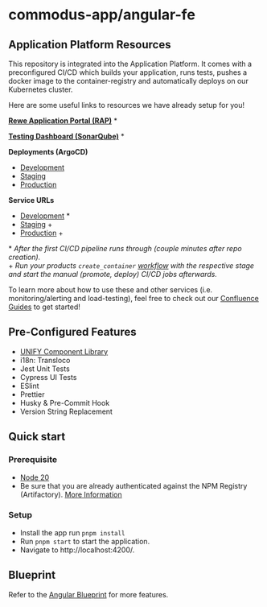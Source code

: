 # commodus-app/angular-fe

## Application Platform Resources

This repository is integrated into the Application Platform. It comes with a preconfigured CI/CD which builds your
application, runs tests, pushes a docker image to the container-registry and automatically deploys on our Kubernetes cluster.

Here are some useful links to resources we have already setup for you!

[**Rewe Application Portal (RAP)**](https://rap.common.cloud.riag.digital/clusters/tech/products/ap-team/applications/example-app/containers/angular-fe) \*

[**Testing Dashboard (SonarQube)**](https://sonarqube.common.cloud.riag.digital/dashboard?id=application-example-app-angular-fe) \*

**Deployments (ArgoCD)**

- [Development](https://argocd.development.cloud.riag.digital/applications/riag-tech-ap-team-example-app?resource=&node=apps%2FDeployment%2Friag-tech-ap-team-example-app%2Fangular-fe)
- [Staging](https://argocd.staging.cloud.riag.digital/applications/riag-tech-ap-team-example-app?resource=&node=apps%2FDeployment%2Friag-tech-ap-team-example-app%2Fangular-fe)
- [Production](https://argocd.production.cloud.riag.digital/applications/riag-tech-ap-team-example-app?resource=&node=apps%2FDeployment%2Friag-tech-ap-team-example-app%2Fangular-fe)

**Service URLs**

- [Development](https://platform.development.cloud.riag.digital/riag/tech/team-ca/commodus-app/angular-fe/) \*
- [Staging](https://platform.staging.cloud.riag.digital/riag/tech/team-ca/commodus-app/angular-fe/) +
- [Production](https://platform.production.cloud.riag.digital/riag/tech/team-ca/commodus-app/angular-fe/) +

\* _After the first CI/CD pipeline runs through (couple minutes after repo creation)._  
\+ _Run your products `create_container` [workflow][workflow-link] with the respective stage and start the manual (promote, deploy) CI/CD jobs afterwards._

To learn more about how to use these and other services (i.e. monitoring/alerting and load-testing), feel free to check
out our [Confluence Guides](https://confluence.rewe-group.at/display/DP/Application+Platform) to get started!

## Pre-Configured Features

- [UNIFY Component Library](https://platform.development.cloud.riag.digital/riag/tech/app-arch/unify/unify-ng/main/storybook/)
- i18n: Transloco
- Jest Unit Tests
- Cypress UI Tests
- ESlint
- Prettier
- Husky & Pre-Commit Hook
- Version String Replacement

## Quick start

### Prerequisite

- [Node 20](https://confluence.rewe-group.at/x/aYABFQ)
- Be sure that you are already authenticated against the NPM Registry (Artifactory). [More Information](https://confluence.rewe-group.at/x/lQJjEg)

### Setup

- Install the app run `pnpm install`
- Run `pnpm start` to start the application.
- Navigate to http://localhost:4200/.

## Blueprint

Refer to the [Angular Blueprint](https://gitlab.common.cloud.riag.digital/riag/tech/arch/app-arch/blueprint/inv-web-ang) for more features.

[workflow-link]: https://stackstorm.common.cloud.riag.digital/#/actions/riag_tech_ap_team.create_container
